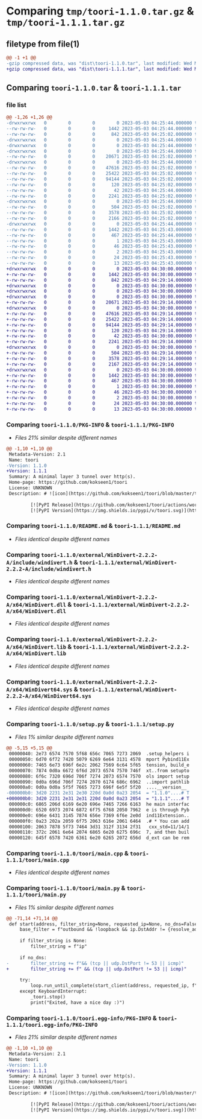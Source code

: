 # Comparing `tmp/toori-1.1.0.tar.gz` & `tmp/toori-1.1.1.tar.gz`

## filetype from file(1)

```diff
@@ -1 +1 @@
-gzip compressed data, was "dist\toori-1.1.0.tar", last modified: Wed May  3 04:25:44 2023, max compression
+gzip compressed data, was "dist\toori-1.1.1.tar", last modified: Wed May  3 04:30:00 2023, max compression
```

## Comparing `toori-1.1.0.tar` & `toori-1.1.1.tar`

### file list

```diff
@@ -1,26 +1,26 @@
-drwxrwxrwx   0        0        0        0 2023-05-03 04:25:44.000000 toori-1.1.0/
--rw-rw-rw-   0        0        0     1442 2023-05-03 04:25:44.000000 toori-1.1.0/PKG-INFO
--rw-rw-rw-   0        0        0      842 2023-05-03 04:25:02.000000 toori-1.1.0/README.md
-drwxrwxrwx   0        0        0        0 2023-05-03 04:25:44.000000 toori-1.1.0/external/
-drwxrwxrwx   0        0        0        0 2023-05-03 04:25:44.000000 toori-1.1.0/external/WinDivert-2.2.2-A/
-drwxrwxrwx   0        0        0        0 2023-05-03 04:25:44.000000 toori-1.1.0/external/WinDivert-2.2.2-A/include/
--rw-rw-rw-   0        0        0    20671 2023-05-03 04:25:02.000000 toori-1.1.0/external/WinDivert-2.2.2-A/include/windivert.h
-drwxrwxrwx   0        0        0        0 2023-05-03 04:25:44.000000 toori-1.1.0/external/WinDivert-2.2.2-A/x64/
--rw-rw-rw-   0        0        0    47616 2023-05-03 04:25:02.000000 toori-1.1.0/external/WinDivert-2.2.2-A/x64/WinDivert.dll
--rw-rw-rw-   0        0        0    25422 2023-05-03 04:25:02.000000 toori-1.1.0/external/WinDivert-2.2.2-A/x64/WinDivert.lib
--rw-rw-rw-   0        0        0    94144 2023-05-03 04:25:02.000000 toori-1.1.0/external/WinDivert-2.2.2-A/x64/WinDivert64.sys
--rw-rw-rw-   0        0        0      120 2023-05-03 04:25:02.000000 toori-1.1.0/pyproject.toml
--rw-rw-rw-   0        0        0       42 2023-05-03 04:25:44.000000 toori-1.1.0/setup.cfg
--rw-rw-rw-   0        0        0     2241 2023-05-03 04:25:02.000000 toori-1.1.0/setup.py
-drwxrwxrwx   0        0        0        0 2023-05-03 04:25:44.000000 toori-1.1.0/toori/
--rw-rw-rw-   0        0        0      504 2023-05-03 04:25:02.000000 toori-1.1.0/toori/console.py
--rw-rw-rw-   0        0        0     3578 2023-05-03 04:25:02.000000 toori-1.1.0/toori/main.cpp
--rw-rw-rw-   0        0        0     2166 2023-05-03 04:25:02.000000 toori-1.1.0/toori/main.py
-drwxrwxrwx   0        0        0        0 2023-05-03 04:25:44.000000 toori-1.1.0/toori.egg-info/
--rw-rw-rw-   0        0        0     1442 2023-05-03 04:25:43.000000 toori-1.1.0/toori.egg-info/PKG-INFO
--rw-rw-rw-   0        0        0      467 2023-05-03 04:25:44.000000 toori-1.1.0/toori.egg-info/SOURCES.txt
--rw-rw-rw-   0        0        0        1 2023-05-03 04:25:43.000000 toori-1.1.0/toori.egg-info/dependency_links.txt
--rw-rw-rw-   0        0        0       46 2023-05-03 04:25:43.000000 toori-1.1.0/toori.egg-info/entry_points.txt
--rw-rw-rw-   0        0        0        2 2023-05-03 04:25:43.000000 toori-1.1.0/toori.egg-info/not-zip-safe
--rw-rw-rw-   0        0        0       24 2023-05-03 04:25:43.000000 toori-1.1.0/toori.egg-info/requires.txt
--rw-rw-rw-   0        0        0       13 2023-05-03 04:25:43.000000 toori-1.1.0/toori.egg-info/top_level.txt
+drwxrwxrwx   0        0        0        0 2023-05-03 04:30:00.000000 toori-1.1.1/
+-rw-rw-rw-   0        0        0     1442 2023-05-03 04:30:00.000000 toori-1.1.1/PKG-INFO
+-rw-rw-rw-   0        0        0      842 2023-05-03 04:29:14.000000 toori-1.1.1/README.md
+drwxrwxrwx   0        0        0        0 2023-05-03 04:30:00.000000 toori-1.1.1/external/
+drwxrwxrwx   0        0        0        0 2023-05-03 04:30:00.000000 toori-1.1.1/external/WinDivert-2.2.2-A/
+drwxrwxrwx   0        0        0        0 2023-05-03 04:30:00.000000 toori-1.1.1/external/WinDivert-2.2.2-A/include/
+-rw-rw-rw-   0        0        0    20671 2023-05-03 04:29:14.000000 toori-1.1.1/external/WinDivert-2.2.2-A/include/windivert.h
+drwxrwxrwx   0        0        0        0 2023-05-03 04:30:00.000000 toori-1.1.1/external/WinDivert-2.2.2-A/x64/
+-rw-rw-rw-   0        0        0    47616 2023-05-03 04:29:14.000000 toori-1.1.1/external/WinDivert-2.2.2-A/x64/WinDivert.dll
+-rw-rw-rw-   0        0        0    25422 2023-05-03 04:29:14.000000 toori-1.1.1/external/WinDivert-2.2.2-A/x64/WinDivert.lib
+-rw-rw-rw-   0        0        0    94144 2023-05-03 04:29:14.000000 toori-1.1.1/external/WinDivert-2.2.2-A/x64/WinDivert64.sys
+-rw-rw-rw-   0        0        0      120 2023-05-03 04:29:14.000000 toori-1.1.1/pyproject.toml
+-rw-rw-rw-   0        0        0       42 2023-05-03 04:30:00.000000 toori-1.1.1/setup.cfg
+-rw-rw-rw-   0        0        0     2241 2023-05-03 04:29:14.000000 toori-1.1.1/setup.py
+drwxrwxrwx   0        0        0        0 2023-05-03 04:30:00.000000 toori-1.1.1/toori/
+-rw-rw-rw-   0        0        0      504 2023-05-03 04:29:14.000000 toori-1.1.1/toori/console.py
+-rw-rw-rw-   0        0        0     3578 2023-05-03 04:29:14.000000 toori-1.1.1/toori/main.cpp
+-rw-rw-rw-   0        0        0     2167 2023-05-03 04:29:14.000000 toori-1.1.1/toori/main.py
+drwxrwxrwx   0        0        0        0 2023-05-03 04:30:00.000000 toori-1.1.1/toori.egg-info/
+-rw-rw-rw-   0        0        0     1442 2023-05-03 04:30:00.000000 toori-1.1.1/toori.egg-info/PKG-INFO
+-rw-rw-rw-   0        0        0      467 2023-05-03 04:30:00.000000 toori-1.1.1/toori.egg-info/SOURCES.txt
+-rw-rw-rw-   0        0        0        1 2023-05-03 04:30:00.000000 toori-1.1.1/toori.egg-info/dependency_links.txt
+-rw-rw-rw-   0        0        0       46 2023-05-03 04:30:00.000000 toori-1.1.1/toori.egg-info/entry_points.txt
+-rw-rw-rw-   0        0        0        2 2023-05-03 04:30:00.000000 toori-1.1.1/toori.egg-info/not-zip-safe
+-rw-rw-rw-   0        0        0       24 2023-05-03 04:30:00.000000 toori-1.1.1/toori.egg-info/requires.txt
+-rw-rw-rw-   0        0        0       13 2023-05-03 04:30:00.000000 toori-1.1.1/toori.egg-info/top_level.txt
```

### Comparing `toori-1.1.0/PKG-INFO` & `toori-1.1.1/PKG-INFO`

 * *Files 21% similar despite different names*

```diff
@@ -1,10 +1,10 @@
 Metadata-Version: 2.1
 Name: toori
-Version: 1.1.0
+Version: 1.1.1
 Summary: A minimal layer 3 tunnel over http(s).
 Home-page: https://github.com/kokseen1/toori
 License: UNKNOWN
 Description: # ![icon](https://github.com/kokseen1/toori/blob/master/toori/icon.png?raw=true) toori 
         
         [![PyPI Release](https://github.com/kokseen1/toori/actions/workflows/release.yml/badge.svg)](https://github.com/kokseen1/toori/actions/workflows/release.yml)
         [![PyPI Version](https://img.shields.io/pypi/v/toori.svg)](https://pypi.python.org/pypi/toori/)
```

### Comparing `toori-1.1.0/README.md` & `toori-1.1.1/README.md`

 * *Files identical despite different names*

### Comparing `toori-1.1.0/external/WinDivert-2.2.2-A/include/windivert.h` & `toori-1.1.1/external/WinDivert-2.2.2-A/include/windivert.h`

 * *Files identical despite different names*

### Comparing `toori-1.1.0/external/WinDivert-2.2.2-A/x64/WinDivert.dll` & `toori-1.1.1/external/WinDivert-2.2.2-A/x64/WinDivert.dll`

 * *Files identical despite different names*

### Comparing `toori-1.1.0/external/WinDivert-2.2.2-A/x64/WinDivert.lib` & `toori-1.1.1/external/WinDivert-2.2.2-A/x64/WinDivert.lib`

 * *Files identical despite different names*

### Comparing `toori-1.1.0/external/WinDivert-2.2.2-A/x64/WinDivert64.sys` & `toori-1.1.1/external/WinDivert-2.2.2-A/x64/WinDivert64.sys`

 * *Files identical despite different names*

### Comparing `toori-1.1.0/setup.py` & `toori-1.1.1/setup.py`

 * *Files 1% similar despite different names*

```diff
@@ -5,15 +5,15 @@
 00000040: 2e73 6574 7570 5f68 656c 7065 7273 2069  .setup_helpers i
 00000050: 6d70 6f72 7420 5079 6269 6e64 3131 4578  mport Pybind11Ex
 00000060: 7465 6e73 696f 6e2c 2062 7569 6c64 5f65  tension, build_e
 00000070: 7874 0d0a 6672 6f6d 2073 6574 7570 746f  xt..from setupto
 00000080: 6f6c 7320 696d 706f 7274 2073 6574 7570  ols import setup
 00000090: 0d0a 696d 706f 7274 2070 6174 686c 6962  ..import pathlib
 000000a0: 0d0a 0d0a 5f5f 7665 7273 696f 6e5f 5f20  ....__version__ 
-000000b0: 3d20 2231 2e31 2e30 220d 0a0d 0a23 2054  = "1.1.0"....# T
+000000b0: 3d20 2231 2e31 2e31 220d 0a0d 0a23 2054  = "1.1.1"....# T
 000000c0: 6865 206d 6169 6e20 696e 7465 7266 6163  he main interfac
 000000d0: 6520 6973 2074 6872 6f75 6768 2050 7962  e is through Pyb
 000000e0: 696e 6431 3145 7874 656e 7369 6f6e 2e0d  ind11Extension..
 000000f0: 0a23 202a 2059 6f75 2063 616e 2061 6464  .# * You can add
 00000100: 2063 7878 5f73 7464 3d31 312f 3134 2f31   cxx_std=11/14/1
 00000110: 372c 2061 6e64 2074 6865 6e20 6275 696c  7, and then buil
 00000120: 645f 6578 7420 6361 6e20 6265 2072 656d  d_ext can be rem
```

### Comparing `toori-1.1.0/toori/main.cpp` & `toori-1.1.1/toori/main.cpp`

 * *Files identical despite different names*

### Comparing `toori-1.1.0/toori/main.py` & `toori-1.1.1/toori/main.py`

 * *Files 1% similar despite different names*

```diff
@@ -71,14 +71,14 @@
 def start(address, filter_string=None, requested_ip=None, no_dns=False):
     base_filter = f"outbound && !loopback && ip.DstAddr != {resolve_address(address)}"
 
     if filter_string is None:
         filter_string = f"ip"
 
     if no_dns:
-        filter_string += f"&& (tcp || udp.DstPort != 53 || icmp)"
+        filter_string += f" && (tcp || udp.DstPort != 53 || icmp)"
 
     try:
         loop.run_until_complete(start_client(address, requested_ip, f"{base_filter} && {filter_string}"))
     except KeyboardInterrupt:
         _toori.stop()
         print("Exited, have a nice day :)")
```

### Comparing `toori-1.1.0/toori.egg-info/PKG-INFO` & `toori-1.1.1/toori.egg-info/PKG-INFO`

 * *Files 21% similar despite different names*

```diff
@@ -1,10 +1,10 @@
 Metadata-Version: 2.1
 Name: toori
-Version: 1.1.0
+Version: 1.1.1
 Summary: A minimal layer 3 tunnel over http(s).
 Home-page: https://github.com/kokseen1/toori
 License: UNKNOWN
 Description: # ![icon](https://github.com/kokseen1/toori/blob/master/toori/icon.png?raw=true) toori 
         
         [![PyPI Release](https://github.com/kokseen1/toori/actions/workflows/release.yml/badge.svg)](https://github.com/kokseen1/toori/actions/workflows/release.yml)
         [![PyPI Version](https://img.shields.io/pypi/v/toori.svg)](https://pypi.python.org/pypi/toori/)
```

